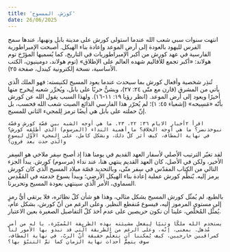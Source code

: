 ```yaml
---
title: 'كورَش، الممسوح'
date: 26/06/2025
---
```


انتهت سنوات سبي شعب الله عندما استولى كورش على مدينة بابل ونهبها، عندها سمح الفرس لليهود بالعودة إلى أرض الموعد وإعادة بناء الهيكل. أصبحت الإمبراطورية الفارسية في عهد كورش من أكبر الإمبراطوريات في التاريخ، كما يُسميها المؤرّخ توم هولاند: «أكبر تجمع للأقاليم شهده العالم على الإطلاق» (توم هولاند، دومينيون، الكتب الأساسية، نسخة إلكترونية كيندل، صفحة ٢٥).

تُنذِر شخصية وأفعال كورش بما سيحدث عندما يعود المسيح لكنيسته: فهو الملك الّذي يأتي من المشرق (قارن مع متّى ٢٤: ٢٧)، ويشنُّ حربًا على بابل، ويُحرِّر شعبه لِيخرج منها أخيرًا ويعود إلى أرض الموعد. (انظر رؤيا ١٩: ١١-١٦). ولهذا السبب يقول الله عن كورش بأنّه «مَسِيحه» (إشعياء ٤٥: ١)؛ لم يُحرّر هذا الفارسي الذائع الصيت شعب الله فحسب، بل إنّ حملته على بابل هي أيضًا ترمز لِلمجيء الثاني للمسيح.

`اقرأ ٢أخبار الايام ٣٦: ٢٢، ٢٣. ما هي أوجه الشبه بين قصّة كورش وقصّة نبوخذنصر؟ ما هي أوجه الخلاف؟ ما أهمية النداء (المرسوم) الّذي أطلقه كورش؟ في نهاية المطاف، كيف أثر كلُّ ذلك، وبشكل كامل، على المجيء الأوّل ليسوع والّذي حدث بعد قرون؟`

لقد تغيّر الترتيب الأصلي لأسفار العهد القديم في يومنا هذا إذ أصبح سِفر ملاخي هو السِفر الأخير، ولكن في الأصل، كان العهد القديم ينتهي هنا، عند نداء (مرسوم) كورش. يبدأ الجزء التالي من الكتاب المقدّس في سِفر متّى، وبالتحديد قصّة ميلاد المسيح الّذي كان كورش يرمز إليه. يّنظِّم كورش عملية إعادة بناء الهيكل الأرضي؛ ويبدأ يسوع خدمته في المَقْدِس السماوي، الأمر الّذي سينتهي  بعودة المسيح وتحريرنا.

بالطبع، لم يُمثّل كورش المسيح بشكل مثالي، وهذا هو شأن كلّ نظائره، فلا يرتقي أيُّ رمزٍ إلى مستوى المرموز إليه، فيسوع مُنقطع النظير. وعلى الرغم من أنّ كورش، بشكل عام، يُمثِّل المُخلّص، علينا أن نكون حريصين على عدم أخذ كلّ التفاصيل الصغيرة بعين الاعتبار.

`يستخدم الله ملكًا وثنيًا لِيفعل مشيئته بهذه الطريقة المُميّزة، يا له من أمرٍ مُذهل. بمعنى، إنّه، وعلى الرغم من الطريقة الّتي قد تبدو بها الأمور لنا كمراقبين خارجيين، كيف يُمكننا أن نتعلّم حقيقة أنّ الربّ، في نهاية المطاف، سوف يتمِمُّ أحداث نهاية الزمان كما تمَّ التنبّؤ بها؟`